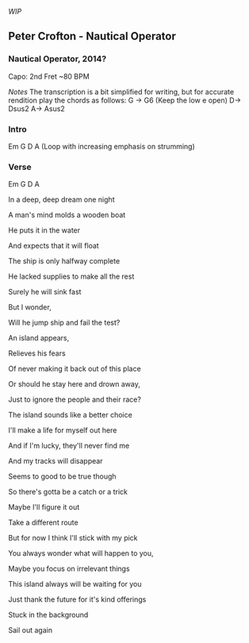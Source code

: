 *WIP*

## Peter Crofton - Nautical Operator
### Nautical Operator, 2014?
Capo: 2nd Fret
~80 BPM

*Notes*
The transcription is a bit simplified for writing, but for accurate rendition play the chords as follows:
G -> G6 (Keep the low e open)
D-> Dsus2
A-> Asus2

### Intro

Em G D A (Loop with increasing emphasis on strumming)

### Verse

Em G D A

In a deep, deep dream one night

A man's mind molds a wooden boat

He puts it in the water

And expects that it will float

The ship is only halfway complete

He lacked supplies to make all the rest

Surely he will sink fast

But I wonder,

Will he jump ship and fail the test?


An island appears,

Relieves his fears

Of never making it back out of this place

Or should he stay here and drown away,

Just to ignore the people and their race?



The island sounds like a better choice

I'll make a life for myself out here

And if I'm lucky, they'll never find me

And my tracks will disappear

Seems to good to be true though

So there's gotta be a catch or a trick

Maybe I'll figure it out

Take a different route

But for now I think I'll stick with my pick


You always wonder what will happen to you,

Maybe you focus on irrelevant things

This island always will be waiting for you

Just thank the future for it's kind offerings


Stuck in the background

Sail out again
